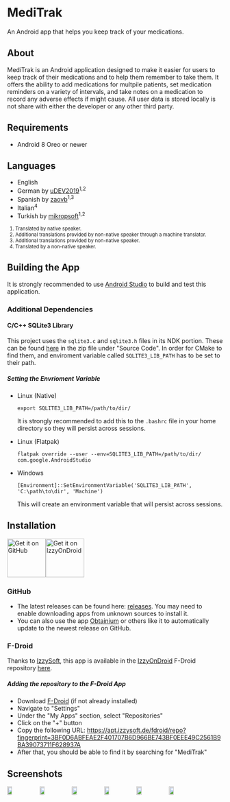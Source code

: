 # MediTrak
An Android app that helps you keep track of your medications.

## About

MediTrak is an Android application designed to make it easier for users to keep track of their medications and to help them remember to take them. It offers the ability to add medications for multpile patients, set medication reminders on a variety of intervals, and take notes on a medication to record any adverse effects if might cause. All user data is stored locally is not share with either the developer or any other third party.

## Requirements

- Android 8 Oreo or newer

## Languages
 - English
 - German by [uDEV2019](https://github.com/uDEV2019)<sup>1,2</sup>
 - Spanish by [zaovb](https://github.com/zaovb)<sup>1,3</sup>
 - Italian<sup>4</sup>
 - Turkish by [mikropsoft](https://github.com/mikropsoft)<sup>1,2</sup>

<ol style="font-size: 0.8em;">
<li> Translated by native speaker.</li>
<li> Additional translations provided by non-native speaker through a machine translator.</li>
<li> Additional translations provided by non-native speaker.</li>
<li> Translated by a non-native speaker.</li>
</ol>

## Building the App

It is strongly recommended to use [Android Studio](https://developer.android.com/studio) to build and test this application.

### Additional Dependencies
#### C/C++ SQLite3 Library

This project uses the ````sqlite3.c```` and ````sqlite3.h```` files in its NDK portion. These can be found [here](https://www.sqlite.org/download.html) in the zip file under "Source Code". In order for CMake to find them, and enviroment variable called ````SQLITE3_LIB_PATH```` has to be set to their path.

##### Setting the Envrioment Variable

- Linux (Native)
  ````
  export SQLITE3_LIB_PATH=/path/to/dir/
  ````

  It is strongly recommended to add this to the ````.bashrc```` file in your home directory so they will persist across sessions.

- Linux (Flatpak)

  ````
  flatpak override --user --env=SQLITE3_LIB_PATH=/path/to/dir/ com.google.AndroidStudio
  ````

- Windows
  ````
  [Environment]::SetEnvironmentVariable('SQLITE3_LIB_PATH', 'C:\path\to\dir', 'Machine')
  ````

  This will create an environment variable that will persist across sessions.

## Installation

<div style="display: flex;">
 <a href="https://github.com/AdamGuidarini/MediTrak/releases">
  <img src="https://github.com/machiav3lli/oandbackupx/blob/034b226cea5c1b30eb4f6a6f313e4dadcbb0ece4/badge_github.png" height="90" alt="Get it on GitHub"/>
 </a>
 <a href="https://apt.izzysoft.de/fdroid/index/apk/projects.medicationtracker">
  <img src="https://gitlab.com/IzzyOnDroid/repo/-/raw/master/assets/IzzyOnDroid.png" height=90 alt="Get it on IzzyOnDroid"/>
 </a>
</div>

### GitHub

- The latest releases can be found here: [releases](https://github.com/AdamGuidarini/MediTrak/releases). You may need to enable downloading apps from unknown sources to install it.
- You can also use the app [Obtainium](https://github.com/ImranR98/Obtainium) or others like it to automatically update to the newest release on GitHub.

### F-Droid

Thanks to [IzzySoft](https://github.com/IzzySoft), this app is available in the [IzzyOnDroid](https://apt.izzysoft.de/fdroid/) F-Droid repository [here](https://apt.izzysoft.de/fdroid/index/apk/projects.medicationtracker/).

##### Adding the repository to the F-Droid App

- Download [F-Droid](https://f-droid.org/) (if not already installed)
- Navigate to "Settings"
- Under the "My Apps" section, select "Repositories"
- Click on the "+" button
- Copy the following URL: https://apt.izzysoft.de/fdroid/repo?fingerprint=3BF0D6ABFEAE2F401707B6D966BE743BF0EEE49C2561B9BA39073711F628937A
- After that, you should be able to find it by searching for "MediTrak"

## Screenshots

<div style="display: flex;">
 <img src="https://github.com/AdamGuidarini/MediTrak/blob/vc29/fastlane/metadata/android/en-US/images/phoneScreenshots/01.png?raw=true" width="15%">
 <img src="https://github.com/AdamGuidarini/MediTrak/blob/vc29/fastlane/metadata/android/en-US/images/phoneScreenshots/02.png?raw=true" width="15%">
 <img src="https://github.com/AdamGuidarini/MediTrak/blob/vc29/fastlane/metadata/android/en-US/images/phoneScreenshots/03.png?raw=true" width="15%">
 <img src="https://github.com/AdamGuidarini/MediTrak/blob/vc29/fastlane/metadata/android/en-US/images/phoneScreenshots/04.png?raw=true" width="15%">
 <img src="https://github.com/AdamGuidarini/MediTrak/blob/vc29/fastlane/metadata/android/en-US/images/phoneScreenshots/06.png?raw=true" width="15%">
 <img src="https://github.com/AdamGuidarini/MediTrak/blob/vc29/fastlane/metadata/android/en-US/images/phoneScreenshots/05.png?raw=true" width="15%">
</div>
